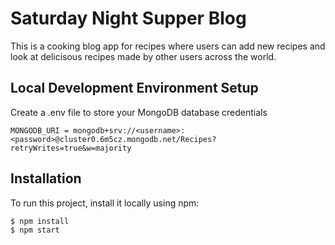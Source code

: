 # Saturday Night Supper Blog
This is a cooking blog app for recipes where users can add new recipes and look at delicisous recipes made by other users across the world. 

## Local Development Environment Setup
Create a .env file to store your MongoDB database credentials

```
MONGODB_URI = mongodb+srv://<username>:<password>@cluster0.6m5cz.mongodb.net/Recipes?retryWrites=true&w=majority
```

## Installation
To run this project, install it locally using npm:

```
$ npm install
$ npm start
```
